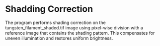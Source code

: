 # Shadding Correction

The program performs shading correction on the tungsten_filament_shaded.tif image using pixel-wise division with a reference image that contains the shading pattern. This compensates for uneven illumination and restores uniform brightness.